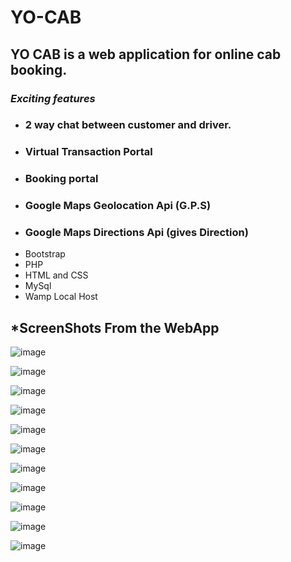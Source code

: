 # YO-CAB

## YO CAB is a web application for online cab booking.

### *Exciting features*
- ### 2 way chat between customer and driver.
- ### Virtual Transaction Portal
- ### Booking portal
- ### Google Maps Geolocation Api (G.P.S)
- ### Google Maps Directions Api (gives Direction)
- Bootstrap
- PHP
- HTML and CSS
- MySql
- Wamp Local Host

## *ScreenShots From the WebApp

![image](https://user-images.githubusercontent.com/23193284/50265922-9a559580-0447-11e9-9f50-574dcc13c8f4.png)


![image](https://user-images.githubusercontent.com/23193284/50265672-9d03bb00-0446-11e9-9b23-e6a0d2701eaa.png)

![image](https://user-images.githubusercontent.com/23193284/50265742-f370f980-0446-11e9-9226-d79d97caca61.png)

![image](https://user-images.githubusercontent.com/23193284/50265758-07b4f680-0447-11e9-8b21-6bec6ee297b7.png)

![image](https://user-images.githubusercontent.com/23193284/50265777-1d2a2080-0447-11e9-86d5-b40269c12f05.png)

![image](https://user-images.githubusercontent.com/23193284/50265796-33d07780-0447-11e9-9daa-38ad77ae167e.png)

![image](https://user-images.githubusercontent.com/23193284/50265813-48147480-0447-11e9-9f13-fa69e8377dcd.png)

![image](https://user-images.githubusercontent.com/23193284/50265825-5367a000-0447-11e9-8562-a74684d7f2fe.png)

![image](https://user-images.githubusercontent.com/23193284/50265854-6e3a1480-0447-11e9-95c6-2198a88e9b1b.png)

![image](https://user-images.githubusercontent.com/23193284/50265873-7db95d80-0447-11e9-8ab3-43776ddbff4b.png)

![image](https://user-images.githubusercontent.com/23193284/50265899-8b6ee300-0447-11e9-9f5c-f7ad86e23601.png)



